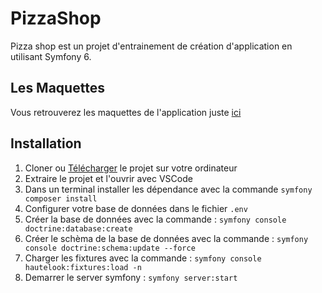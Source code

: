 # PizzaShop

Pizza shop est un projet d'entrainement de création d'application
en utilisant Symfony 6.

## Les Maquettes

Vous retrouverez les maquettes de l'application juste
[ici](https://www.figma.com/file/UTthEDYvWiqKHjANXyYK6O/PizzaShop?node-id=0%3A1)

## Installation

1. Cloner ou [Télécharger](https://github.com/Djeg/formation-symfony/archive/refs/heads/session-projet/20.06.22-24.06.22.zip) le projet sur votre ordinateur
2. Extraire le projet et l'ouvrir avec VSCode
3. Dans un terminal installer les dépendance avec la commande `symfony composer install`
4. Configurer votre base de données dans le fichier `.env`
5. Créer la base de données avec la commande : `symfony console doctrine:database:create`
6. Créer le schèma de la base de données avec la commande : `symfony console doctrine:schema:update --force`
7. Charger les fixtures avec la commande : `symfony console hautelook:fixtures:load -n`
8. Demarrer le server symfony : `symfony server:start`
